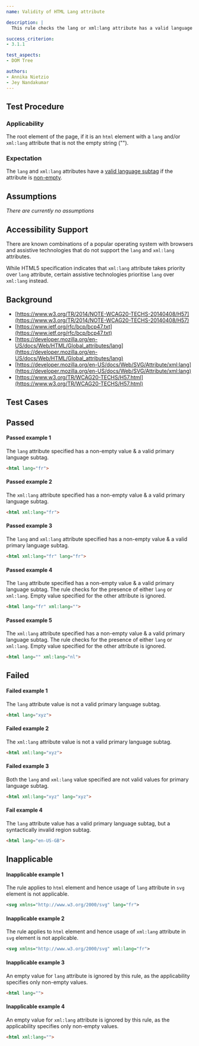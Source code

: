 ```yaml
---
name: Validity of HTML Lang attribute

description: |
  This rule checks the lang or xml:lang attribute has a valid language subtag.

success_criterion:
- 3.1.1

test_aspects:
- DOM Tree

authors:
- Annika Nietzio
- Jey Nandakumar
---
```


## Test Procedure

### Applicability

The root element of the page, if it is an `html` element with a `lang` and/or `xml:lang` attribute that is not the empty string ("").

### Expectation

The `lang` and `xml:lang` attributes have a [valid language subtag](#valid-language-subtag) if the attribute is [non-empty](#non-empty).

## Assumptions

*There are currently no assumptions*

## Accessibility Support

There are known combinations of a popular operating system with browsers and assistive technologies that do not support the `lang` and `xml:lang` attributes.

While HTML5 specification indicates that `xml:lang` attribute takes priority over `lang` attribute, certain assistive technologies prioritise `lang` over `xml:lang` instead.

## Background

- [https://www.w3.org/TR/2014/NOTE-WCAG20-TECHS-20140408/H57](https://www.w3.org/TR/2014/NOTE-WCAG20-TECHS-20140408/H57)
- [https://www.ietf.org/rfc/bcp/bcp47.txt](https://www.ietf.org/rfc/bcp/bcp47.txt)
- [https://developer.mozilla.org/en-US/docs/Web/HTML/Global_attributes/lang](https://developer.mozilla.org/en-US/docs/Web/HTML/Global_attributes/lang)
- [https://developer.mozilla.org/en-US/docs/Web/SVG/Attribute/xml:lang](https://developer.mozilla.org/en-US/docs/Web/SVG/Attribute/xml:lang)
- [https://www.w3.org/TR/WCAG20-TECHS/H57.html](https://www.w3.org/TR/WCAG20-TECHS/H57.html)

## Test Cases

## Passed

#### Passed example 1

The `lang` attribute specified has a non-empty value & a valid primary language subtag.

```html
<html lang="fr">
```

#### Passed example 2

The `xml:lang` attribute specified has a non-empty value & a valid primary language subtag.

```html
<html xml:lang="fr">
```

#### Passed example 3

The `lang` and `xml:lang` attribute specified has a non-empty value & a valid primary language subtag.

```html
<html xml:lang="fr" lang="fr">
```

#### Passed example 4

The `lang` attribute specified has a non-empty value & a valid primary language subtag. The rule checks for the presence of either `lang` or `xml:lang`. Empty value specified for the other attribute is ignored.

```html
<html lang="fr" xml:lang="">
```

#### Passed example 5

The `xml:lang` attribute specified has a non-empty value & a valid primary language subtag. The rule checks for the presence of either `lang` or `xml:lang`. Empty value specified for the other attribute is ignored.

```html
<html lang="" xml:lang="nl">
```

## Failed

#### Failed example 1

The `lang` attribute value is not a valid primary language subtag.

```html
<html lang="xyz">
```

#### Failed example 2

The `xml:lang` attribute value is not a valid primary language subtag.

```html
<html xml:lang="xyz">
```

#### Failed example 3

Both the `lang` and `xml:lang` value specified are not valid values for primary language subtag.

```html
<html xml:lang="xyz" lang="xyz">
```

#### Fail example 4

The `lang` attribute value has a valid primary language subtag, but a syntactically invalid region subtag.

```html
<html lang="en-US-GB">
```

## Inapplicable

#### Inapplicable example 1

The rule applies to `html` element and hence usage of `lang` attribute in `svg` element is not applicable.

```svg
<svg xmlns="http://www.w3.org/2000/svg" lang="fr">
```

#### Inapplicable example 2

The rule applies to `html` element and hence usage of `xml:lang` attribute in `svg` element is not applicable.

```svg
<svg xmlns="http://www.w3.org/2000/svg" xml:lang="fr">
```

#### Inapplicable example 3

An empty value for `lang` attribute is ignored by this rule, as the applicability specifies only non-empty values.

```html
<html lang="">
```

#### Inapplicable example 4

An empty value for `xml:lang` attribute is ignored by this rule, as the applicability specifies only non-empty values.

```html
<html xml:lang="">
```
